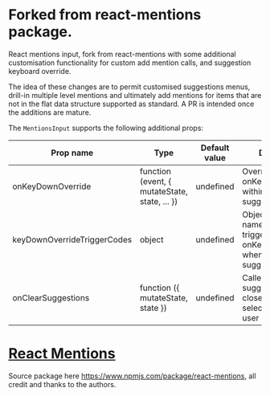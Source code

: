 # Forked from react-mentions package.

React mentions input, fork from react-mentions with some additional customisation functionality for custom add mention calls, and suggestion keyboard override.

The idea of these changes are to permit customised suggestions menus, drill-in multiple level mentions and ultimately add mentions for items that are not in the 
flat data structure supported as standard. A PR is intended once the additions are mature.

The `MentionsInput` supports the following additional props:

| Prop name                   | Type                                                    | Default value  | Description                                                                                  |
| --------------------------- | ------------------------------------------------------- | -------------- | ---------------------------------------------------------------------------------------------|
| onKeyDownOverride           | function (event, { mutateState, state, ... })           | undefined      | Override onKeyDown events within the suggestions menu                                        |
| keyDownOverrideTriggerCodes | object                                                  | undefined      | Object containing name/keyCode's to trigger onKeyDownOverride when pressed within suggestions|
| onClearSuggestions          | function ({ mutateState, state })                       | undefined      | Called when the suggestions menu is closed without any selection from the user               |

# [React Mentions](https://www.npmjs.com/package/react-mentions)

Source package here https://www.npmjs.com/package/react-mentions, all credit and thanks to the authors.